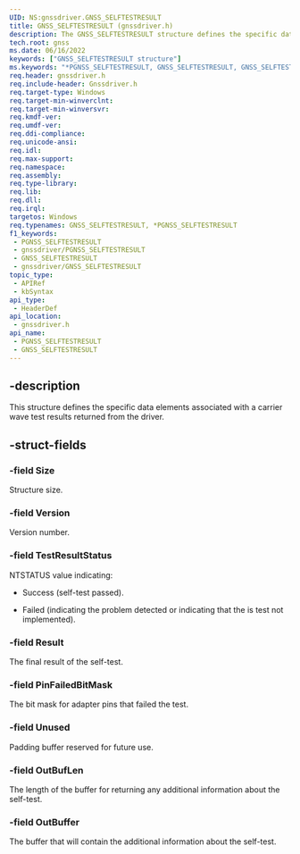 ```yaml
---
UID: NS:gnssdriver.GNSS_SELFTESTRESULT
title: GNSS_SELFTESTRESULT (gnssdriver.h)
description: The GNSS_SELFTESTRESULT structure defines the specific data elements associated with a carrier wave test results returned from the driver.
tech.root: gnss
ms.date: 06/16/2022
keywords: ["GNSS_SELFTESTRESULT structure"]
ms.keywords: "*PGNSS_SELFTESTRESULT, GNSS_SELFTESTRESULT, GNSS_SELFTESTRESULT structure [Sensor Devices], PGNSS_SELFTESTRESULT, PGNSS_SELFTESTRESULT structure pointer [Sensor Devices], gnss.gnss_selftestresult, gnssdriver/GNSS_SELFTESTRESULT, gnssdriver/PGNSS_SELFTESTRESULT"
req.header: gnssdriver.h
req.include-header: Gnssdriver.h
req.target-type: Windows
req.target-min-winverclnt: 
req.target-min-winversvr: 
req.kmdf-ver: 
req.umdf-ver: 
req.ddi-compliance: 
req.unicode-ansi: 
req.idl: 
req.max-support: 
req.namespace: 
req.assembly: 
req.type-library: 
req.lib: 
req.dll: 
req.irql: 
targetos: Windows
req.typenames: GNSS_SELFTESTRESULT, *PGNSS_SELFTESTRESULT
f1_keywords:
 - PGNSS_SELFTESTRESULT
 - gnssdriver/PGNSS_SELFTESTRESULT
 - GNSS_SELFTESTRESULT
 - gnssdriver/GNSS_SELFTESTRESULT
topic_type:
 - APIRef
 - kbSyntax
api_type:
 - HeaderDef
api_location:
 - gnssdriver.h
api_name:
 - PGNSS_SELFTESTRESULT
 - GNSS_SELFTESTRESULT
---
```


## -description

This structure defines the specific data elements associated with a carrier wave test results returned from the driver.

## -struct-fields

### -field Size

Structure size.

### -field Version

Version number.

### -field TestResultStatus

NTSTATUS value indicating:

- Success (self-test passed).

- Failed (indicating the problem detected or indicating that the is test not implemented).

### -field Result

The final result of the self-test.

### -field PinFailedBitMask

The bit mask for adapter pins that failed the test.

### -field Unused

Padding buffer reserved for future use.

### -field OutBufLen

The length of the buffer for returning any additional information about the self-test.

### -field OutBuffer

The buffer that will contain the additional information about the self-test.

